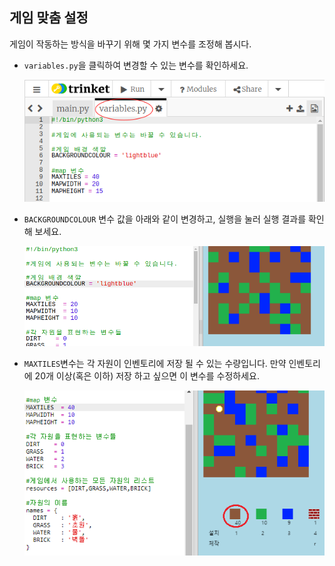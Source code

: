 ## 게임 맞춤 설정

게임이 작동하는 방식을 바꾸기 위해 몇 가지 변수를 조정해 봅시다.

+ `variables.py`을 클릭하여 변경할 수 있는 변수를 확인하세요.
    
    ![스크린샷](images/craft-variables.png)

+ `BACKGROUNDCOLOUR` 변수 값을 아래와 같이 변경하고, 실행을 눌러 실행 결과를 확인해 보세요.
    
    ![스크린샷](images/craft-background.png)

+ `MAXTILES`변수는 각 자원이 인벤토리에 저장 될 수 있는 수량입니다. 만약 인벤토리에 20개 이상(혹은 이하) 저장 하고 싶으면 이 변수를 수정하세요.
    
    ![스크린샷](images/craft-maxtiles.png)